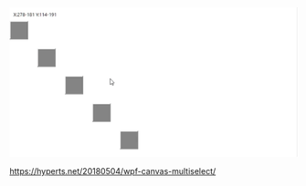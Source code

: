 ![Demo](https://raw.githubusercontent.com/kame-chan/WPF/master/SampleImages/multisel.gif)

https://hyperts.net/20180504/wpf-canvas-multiselect/
